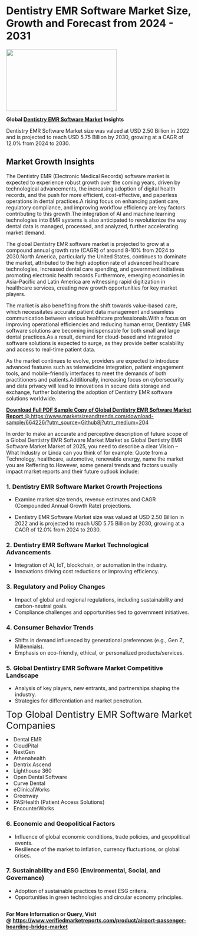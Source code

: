 <H1>Dentistry EMR Software Market Size, Growth and Forecast from 2024 - 2031</H1><img class="aligncenter size-medium wp-image-584254" src="https://thirdeyenews.in/wp-content/uploads/2024/09/Global-Market-Research-300x168.jpeg" alt="" width="300" height="168" /><p><strong>Global&nbsp;<a href="https://www.marketsizeandtrends.com/download-sample/664226/?utm_source=Github8j?utm_medium=204">Dentistry EMR Software Market</a> Insights</strong></p><p>Dentistry EMR Software Market size was valued at USD 2.50 Billion in 2022 and is projected to reach USD 5.75 Billion by 2030, growing at a CAGR of 12.0% from 2024 to 2030.</p><p><h2>Market Growth Insights</h2> <p>The Dentistry EMR (Electronic Medical Records) software market is expected to experience robust growth over the coming years, driven by technological advancements, the increasing adoption of digital health records, and the push for more efficient, cost-effective, and paperless operations in dental practices.A rising focus on enhancing patient care, regulatory compliance, and improving workflow efficiency are key factors contributing to this growth.The integration of AI and machine learning technologies into EMR systems is also anticipated to revolutionize the way dental data is managed, processed, and analyzed, further accelerating market demand.</p> <p><a href="#download-sample"></a></p> <p>The global Dentistry EMR software market is projected to grow at a compound annual growth rate (CAGR) of around 8-10% from 2024 to 2030.North America, particularly the United States, continues to dominate the market, attributed to the high adoption rate of advanced healthcare technologies, increased dental care spending, and government initiatives promoting electronic health records.Furthermore, emerging economies in Asia-Pacific and Latin America are witnessing rapid digitization in healthcare services, creating new growth opportunities for key market players.</p> <p>The market is also benefiting from the shift towards value-based care, which necessitates accurate patient data management and seamless communication between various healthcare professionals.With a focus on improving operational efficiencies and reducing human error, Dentistry EMR software solutions are becoming indispensable for both small and large dental practices.As a result, demand for cloud-based and integrated software solutions is expected to surge, as they provide better scalability and access to real-time patient data.</p> <p>As the market continues to evolve, providers are expected to introduce advanced features such as telemedicine integration, patient engagement tools, and mobile-friendly interfaces to meet the demands of both practitioners and patients.Additionally, increasing focus on cybersecurity and data privacy will lead to innovations in secure data storage and exchange, further bolstering the adoption of Dentistry EMR software solutions worldwide.</p> <p><a href="#get-more"></p><p><span class=""><strong>Download Full PDF Sample Copy of Global Dentistry EMR Software Market Report</strong> @ <a href="https://www.marketsizeandtrends.com/download-sample/664226/?utm_source=Github8j?utm_medium=204" target="_blank">https://www.marketsizeandtrends.com/download-sample/664226/?utm_source=Github8j?utm_medium=204</a></span></p><p>In order to make an accurate and perceptive description of future scope of a Global&nbsp;Dentistry EMR Software Market Market as Global&nbsp;Dentistry EMR Software Market Market of 2025, you need to describe a clear Vision &ndash; What Industry or Linda can you think of for example: Quote from a Technology, healthcare, automotive, renewable energy, name the market you are Reffering to.However, some general trends and factors usually impact market reports and their future outlook include:</p><h3>1.&nbsp;<strong>Dentistry EMR Software Market Growth Projections</strong></h3><ul><li>Examine market size trends, revenue estimates and CAGR (Compounded Annual Growth Rate) projections.</li><li><p>Dentistry EMR Software Market size was valued at USD 2.50 Billion in 2022 and is projected to reach USD 5.75 Billion by 2030, growing at a CAGR of 12.0% from 2024 to 2030.</p></li></ul><h3>2.&nbsp;<strong>Dentistry EMR Software Market Technological Advancements</strong></h3><ul><li>Integration of AI, IoT, blockchain, or automation in the industry.</li><li>Innovations driving cost reductions or improving efficiency.</li></ul><h3>3.&nbsp;<strong>Regulatory and Policy Changes</strong></h3><ul><li>Impact of global and regional regulations, including sustainability and carbon-neutral goals.</li><li>Compliance challenges and opportunities tied to government initiatives.</li></ul><h3>4.&nbsp;<strong>Consumer Behavior Trends</strong></h3><ul><li>Shifts in demand influenced by generational preferences (e.g., Gen Z, Millennials).</li><li>Emphasis on eco-friendly, ethical, or personalized products/services.</li></ul><h3>5.&nbsp;<strong>Global Dentistry EMR Software Market Competitive Landscape</strong></h3><ul><li>Analysis of key players, new entrants, and partnerships shaping the industry.</li><li>Strategies for differentiation and market penetration.</li></ul><p data-pm-slice="1 1 []"><span style="color: inherit; font-family: inherit; font-size: 25px;">Top Global Dentistry EMR Software Market Companies</span></p><div class="" data-test-id=""><p><li>Dental EMR</li><li> CloudPital</li><li> NextGen</li><li> Athenahealth</li><li> Dentrix Ascend</li><li> Lighthouse 360</li><li> Open Dental Software</li><li> Curve Dental</li><li> eClinicalWorks</li><li> Greenway</li><li> PASHealth (Patient Access Solutions)</li><li> EncounterWorks</li></p></div><h3>6.&nbsp;<strong>Economic and Geopolitical Factors</strong></h3><ul><li>Influence of global economic conditions, trade policies, and geopolitical events.</li><li>Resilience of the market to inflation, currency fluctuations, or global crises.</li></ul><h3>7.&nbsp;<strong>Sustainability and ESG (Environmental, Social, and Governance)</strong></h3><ul><li>Adoption of sustainable practices to meet ESG criteria.</li><li>Opportunities in green technologies and circular economy principles.</li></ul><h2><strong style="font-size: 14px;">For More Information or Query, Visit @&nbsp;</strong><a style="background-color: #ffffff; font-size: 14px;" href="https://www.marketsizeandtrends.com/report/dentistry-emr-software-market/" target="_blank">https://www.verifiedmarketreports.com/product/airport-passenger-boarding-bridge-market</a></h2>